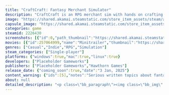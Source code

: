 ```yaml
---
title: "CraftCraft: Fantasy Merchant Simulator"
description: "CraftCraft is an RPG merchant sim with hands on crafting. Create a necklace for a mermaid princess or a sword made of dragon blood - you choose! Express your creativity in your very own cozy crafting studio and change the lives of quirky locals in the mysterious port town of Windspell."
image: "https://shared.akamai.steamstatic.com/store_item_assets/steam/apps/2226430/header.jpg?t=1732116858"
capsule_image: "https://shared.akamai.steamstatic.com/store_item_assets/steam/apps/2226430/af526f0da49484f3082e0684255ebaf9f8cb33ac/capsule_231x87.jpg?t=1732116858"
categories: game
steamid: 2226430
screenshots: [{"id":0,"path_thumbnail":"https://shared.akamai.steamstatic.com/store_item_assets/steam/apps/2226430/ss_bce8d52531e02877dd8746164c8b9fef60ace300.600x338.jpg?t=1732116858","path_full":"https://shared.akamai.steamstatic.com/store_item_assets/steam/apps/2226430/ss_bce8d52531e02877dd8746164c8b9fef60ace300.1920x1080.jpg?t=1732116858"},{"id":1,"path_thumbnail":"https://shared.akamai.steamstatic.com/store_item_assets/steam/apps/2226430/ss_21ba2e5947f1d0c92139cae639aaebe477ead22e.600x338.jpg?t=1732116858","path_full":"https://shared.akamai.steamstatic.com/store_item_assets/steam/apps/2226430/ss_21ba2e5947f1d0c92139cae639aaebe477ead22e.1920x1080.jpg?t=1732116858"},{"id":2,"path_thumbnail":"https://shared.akamai.steamstatic.com/store_item_assets/steam/apps/2226430/ss_d5673a13cda19fb55cb8c631a579e709d5d29d33.600x338.jpg?t=1732116858","path_full":"https://shared.akamai.steamstatic.com/store_item_assets/steam/apps/2226430/ss_d5673a13cda19fb55cb8c631a579e709d5d29d33.1920x1080.jpg?t=1732116858"},{"id":3,"path_thumbnail":"https://shared.akamai.steamstatic.com/store_item_assets/steam/apps/2226430/ss_ba9f95c033736e664b9cdeef638b1ac79210d20a.600x338.jpg?t=1732116858","path_full":"https://shared.akamai.steamstatic.com/store_item_assets/steam/apps/2226430/ss_ba9f95c033736e664b9cdeef638b1ac79210d20a.1920x1080.jpg?t=1732116858"},{"id":4,"path_thumbnail":"https://shared.akamai.steamstatic.com/store_item_assets/steam/apps/2226430/ss_bd5f98d933011c548a9f7198416e46bb3032da8f.600x338.jpg?t=1732116858","path_full":"https://shared.akamai.steamstatic.com/store_item_assets/steam/apps/2226430/ss_bd5f98d933011c548a9f7198416e46bb3032da8f.1920x1080.jpg?t=1732116858"},{"id":5,"path_thumbnail":"https://shared.akamai.steamstatic.com/store_item_assets/steam/apps/2226430/ss_1bf7b1cdc54eb233b873241ef20e7eeabf10c5ac.600x338.jpg?t=1732116858","path_full":"https://shared.akamai.steamstatic.com/store_item_assets/steam/apps/2226430/ss_1bf7b1cdc54eb233b873241ef20e7eeabf10c5ac.1920x1080.jpg?t=1732116858"},{"id":6,"path_thumbnail":"https://shared.akamai.steamstatic.com/store_item_assets/steam/apps/2226430/ss_b064a513e55f0c74f50cfd4d01e5d6cc040c9552.600x338.jpg?t=1732116858","path_full":"https://shared.akamai.steamstatic.com/store_item_assets/steam/apps/2226430/ss_b064a513e55f0c74f50cfd4d01e5d6cc040c9552.1920x1080.jpg?t=1732116858"},{"id":7,"path_thumbnail":"https://shared.akamai.steamstatic.com/store_item_assets/steam/apps/2226430/ss_305c4dc551286c36236aa8c92a9a187383cd237e.600x338.jpg?t=1732116858","path_full":"https://shared.akamai.steamstatic.com/store_item_assets/steam/apps/2226430/ss_305c4dc551286c36236aa8c92a9a187383cd237e.1920x1080.jpg?t=1732116858"},{"id":8,"path_thumbnail":"https://shared.akamai.steamstatic.com/store_item_assets/steam/apps/2226430/ss_0a04efdc43b0ce3801501d7bd3eb984218a18b04.600x338.jpg?t=1732116858","path_full":"https://shared.akamai.steamstatic.com/store_item_assets/steam/apps/2226430/ss_0a04efdc43b0ce3801501d7bd3eb984218a18b04.1920x1080.jpg?t=1732116858"}]
movies: [{"id":257064999,"name":"Minitrailer","thumbnail":"https://shared.akamai.steamstatic.com/store_item_assets/steam/apps/257064999/3360cac4313eb9fabd538fc515cd9bf2775f46ad/movie_600x337.jpg?t=1728925490","webm":{"480":"http://video.akamai.steamstatic.com/store_trailers/257064999/movie480_vp9.webm?t=1728925490","max":"http://video.akamai.steamstatic.com/store_trailers/257064999/movie_max_vp9.webm?t=1728925490"},"mp4":{"480":"http://video.akamai.steamstatic.com/store_trailers/257064999/movie480.mp4?t=1728925490","max":"http://video.akamai.steamstatic.com/store_trailers/257064999/movie_max.mp4?t=1728925490"},"highlight":true},{"id":257055447,"name":"Gameplay Trailer","thumbnail":"https://shared.akamai.steamstatic.com/store_item_assets/steam/apps/257055447/movie.293x165.jpg?t=1726496686","webm":{"480":"http://video.akamai.steamstatic.com/store_trailers/257055447/movie480_vp9.webm?t=1726496686","max":"http://video.akamai.steamstatic.com/store_trailers/257055447/movie_max_vp9.webm?t=1726496686"},"mp4":{"480":"http://video.akamai.steamstatic.com/store_trailers/257055447/movie480.mp4?t=1726496686","max":"http://video.akamai.steamstatic.com/store_trailers/257055447/movie_max.mp4?t=1726496686"},"highlight":true},{"id":256943705,"name":"Teaser trailer - Anders","thumbnail":"https://shared.akamai.steamstatic.com/store_item_assets/steam/apps/256943705/movie.293x165.jpg?t=1683292692","webm":{"480":"http://video.akamai.steamstatic.com/store_trailers/256943705/movie480_vp9.webm?t=1683292692","max":"http://video.akamai.steamstatic.com/store_trailers/256943705/movie_max_vp9.webm?t=1683292692"},"mp4":{"480":"http://video.akamai.steamstatic.com/store_trailers/256943705/movie480.mp4?t=1683292692","max":"http://video.akamai.steamstatic.com/store_trailers/256943705/movie_max.mp4?t=1683292692"},"highlight":false}]
genres: ["Casual","Indie","RPG","Simulation"]
steam_categories: ["Single-player"]
platforms: {"windows":true,"mac":true,"linux":true}
developers: ["Placeholder Gameworks"]
publishers: ["Placeholder Gameworks","Hawthorn Games"]
release_date: {"coming_soon":true,"date":"3 Jan, 2025"}
content_warning: {"ids":[5],"notes":"Serious written topics about fantasy world with violence, no visuals at all about it. You can smith weapons in the game for heroes but no violent acts are shown or discussed in detail. Might have mentions of mental health topics like depression but nothing extreme."}
about: null
detailed_description: "<p class=\"bb_paragraph\"><img class=\"bb_img\" src=\"https://shared.akamai.steamstatic.com/store_item_assets/steam/apps/2226430/extras/Clickhere_7.gif?t=1732116858\" />CraftCraft is made by a small fully indie studio who made Death and Taxes.  </p><p class=\"bb_paragraph\"></p><p class=\"bb_paragraph\">✧ Become a jeweler or a smith in a quaint port town.</p><p class=\"bb_paragraph\"></p><p class=\"bb_paragraph\">✧ Create a moth / elf / cat character!</p><p class=\"bb_paragraph\"> </p><p class=\"bb_paragraph\">✧ Meet a lot of different folks and impact their lives. Your choices matter!</p><p class=\"bb_paragraph\"> </p><p class=\"bb_paragraph\">✧ ♥♥♥ Romance ♥♥♥</p><p class=\"bb_paragraph\"> </p><p class=\"bb_paragraph\">✧ Have a cute owlcat as a pet.</p><p class=\"bb_paragraph\"> </p><p class=\"bb_paragraph\">✧ Relax and craft!</p><p class=\"bb_paragraph\"> </p><p class=\"bb_paragraph\">✧ Make <i>shiny</i> stuff. ✧ ⋆ ˙</p><p class=\"bb_paragraph\"></p><p class=\"bb_paragraph\">✧ Make even MORE <i>shiny</i> stuff. ⋆ ˙ ✧ + *  ˙</p><p class=\"bb_paragraph\"></p><p class=\"bb_paragraph\">✧ Make less <i>shiny</i> and more <strong>ominous</strong> stuff. </p><p class=\"bb_paragraph\"></p><p class=\"bb_paragraph\">Includes:</p><p class=\"bb_paragraph\">✧ Full voice acting </p><p class=\"bb_paragraph\">✧ Completely unique crafting simulation</p><p class=\"bb_paragraph\">✧ Original soundtrack </p><p class=\"bb_paragraph\">✧ Short branching story with multiple endings</p>"
---
```


